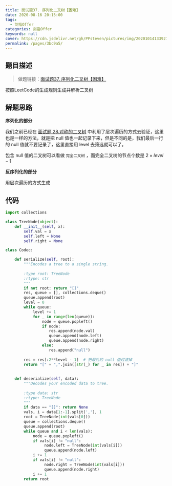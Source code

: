 ```yaml
---
title: 面试题37. 序列化二叉树【困难】
date: 2020-08-16 20:15:00
tags: 
  - 剑指Offer
categories: 剑指Offer
keywords: null
cover: https://cdn.jsdelivr.net/gh/PPsteven/pictures/img/20201014133927.png
permalink: /pages/3bc9a5/
---
```


## 题目描述

> 做题链接：[面试题37. 序列化二叉树【困难】](https://leetcode-cn.com/problems/xu-lie-hua-er-cha-shu-lcof/)

按照LeetCode的生成规则生成并解析二叉树

<!--more-->

## 解题思路

**序列化的部分**

我们之前已经在 [面试题 28.对称的二叉树](/2020/08/15/剑指Offer合集/offer-28/) 中利用了层次遍历的方式去验证，这里也是一样的方法，就是把 null 值也一起记录下来，但是不同的是，我们最后一行的 null 值就不要记录了，这里直接用 level 去筛选就可以了。

包含 null 值的二叉树可以看做 `完全二叉树` ，而完全二叉树的节点个数是 $2 \times level - 1$

**反序列化的部分**

用层次遍历的方式生成

## 代码

```python
import collections

class TreeNode(object):
    def __init__(self, x):
        self.val = x
        self.left = None
        self.right = None

class Codec:

    def serialize(self, root):
        """Encodes a tree to a single string.
        
        :type root: TreeNode
        :rtype: str
        """
        if not root: return "[]"
        res, queue = [], collections.deque()
        queue.append(root)
        level = 0
        while queue:
            level += 1
            for _ in range(len(queue)):
                node = queue.popleft()
                if node:
                   res.append(node.val)
                   queue.append(node.left)
                   queue.append(node.right)
                else:
                   res.append("null")
            
        res = res[:2**level - 1]  # 把最后的 null 值过滤掉
        return "[" + ",".join([str(_) for _ in res]) + "]"
             
            
    def deserialize(self, data):
        """Decodes your encoded data to tree.
        
        :type data: str
        :rtype: TreeNode
        """
        if data == "[]": return None
        vals, i = data[1:-1].split(','), 1
        root = TreeNode(int(vals[0])) 
        queue = collections.deque()
        queue.append(root)
        while queue and i < len(vals):
            node = queue.popleft()
            if vals[i] != "null":
                 node.left = TreeNode(int(vals[i]))
                 queue.append(node.left)
            i += 1
            if vals[i] != "null":
                 node.right = TreeNode(int(vals[i]))
                 queue.append(node.right)
            i += 1
        return root
```
